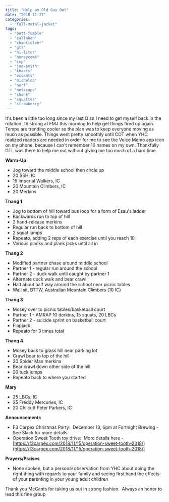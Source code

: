 ```yaml
---
title: "Help an Old Guy Out"
date: "2018-11-27"
categories: 
  - "full-metal-jacket"
tags: 
  - "butt-fumble"
  - "callahan"
  - "chanticleer"
  - "gtl"
  - "hi-liter"
  - "honeycomb"
  - "imp"
  - "joe-smith"
  - "khakis"
  - "mccants"
  - "michelob"
  - "nerf"
  - "netscape"
  - "shank"
  - "squatter"
  - "strawberry"
---
```


It's been a little too long since my last Q so I need to get myself back in the rotation. 16 strong at FMJ this morning to help get things fired up again. Temps are trending cooler so the plan was to keep everyone moving as much as possible. Things went pretty smoothly until COT when YHC realized readers are needed in order for me to see the Voice Memo app icon on my phone, because I can't remember 16 names on my own. Thankfully GTL was there to help me out without giving me too much of a hard time.

**Warm-Up**

- Jog toward the middle school then circle up
- 20 SSH, IC
- 15 Imperial Walkers, IC
- 20 Mountain Climbers, IC
- 20 Merkins

**Thang 1**

- Jog to bottom of hill toward bus loop for a form of Esau's ladder
- Backwards run to top of hill
- 2 hand-release merkins
- Regular run back to bottom of hill
- 2 squat jumps
- Repeato, adding 2 reps of each exercise until you reach 10
- Various planks and plank jacks until all in

**Thang 2**

- Modified partner chase around middle school
- Partner 1 - regular run around the school
- Partner 2 - duck walk until caught by partner 1
- Alternate duck walk and bear crawl
- Halt about half way around the school near picnic tables
- Wall sit, BTTW, Australian Mountain Climbers (10 IC)

**Thang 3**

- Mosey over to picnic tables/basketball court
- Partner 1 - AMRAP 10 derkins, 15 squats, 20 LBCs
- Partner 2 - suicide sprint on basketball court
- Flapjack
- Repeato for 3 times total

**Thang 4**

- Mosey back to grass hill near parking lot
- Crawl bear to top of the hill
- 20 Spider Man merkins
- Bear crawl down other side of the hill
- 20 tuck jumps
- Repeato back to where you started

**Mary**

- 25 LBCs, IC
- 25 Freddy Mercuries, IC
- 20 Chilcutt Peter Parkers, IC

**Announcements**

- F3 Carpex Christmas Party:  December 13, 6pm at Fortnight Brewing - See Slack for more details
- Operation Sweet Tooth toy drive:  More details here -  [https://f3carpex.com/2018/11/15/operation-sweet-tooth-2018/](https://f3carpex.com/2018/11/15/operation-sweet-tooth-2018/)

**Prayers/Praises**

- None spoken, but a personal observation from YHC about doing the right thing with regards to your family and seeing first hand the effects of your parenting in your young adult children

Thank you McCants for taking us out in strong fashion.  Always an honor to lead this fine group
